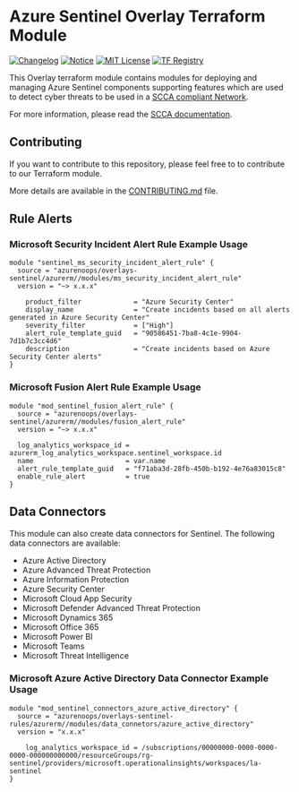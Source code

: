 # Azure Sentinel Overlay Terraform Module

[![Changelog](https://img.shields.io/badge/changelog-release-green.svg)](CHANGELOG.md) [![Notice](https://img.shields.io/badge/notice-copyright-yellow.svg)](NOTICE) [![MIT License](https://img.shields.io/badge/license-MIT-orange.svg)](LICENSE) [![TF Registry](https://img.shields.io/badge/terraform-registry-blue.svg)](https://registry.terraform.io/modules/azurenoops/overlays-sentinel/azurerm/)

This Overlay terraform module contains modules for deploying and managing Azure Sentinel components supporting features which are used to detect cyber threats to be used in a [SCCA compliant Network](https://registry.terraform.io/modules/azurenoops/overlays-management-hub/azurerm/latest).

For more information, please read the [SCCA documentation](https://docs.microsoft.com/en-us/azure/azure-government/documentation-government-get-started-connect-with-cli).

## Contributing

If you want to contribute to this repository, please feel free to to contribute to our Terraform module.

More details are available in the [CONTRIBUTING.md](./CONTRIBUTING.md#pull-request-process) file.

## Rule Alerts

### Microsoft Security Incident Alert Rule Example Usage

```hcl  
module "sentinel_ms_security_incident_alert_rule" {  
  source = "azurenoops/overlays-sentinel/azurerm//modules/ms_security_incident_alert_rule"  
  version = "~> x.x.x"  
  
    product_filter             = "Azure Security Center"
    display_name               = "Create incidents based on all alerts generated in Azure Security Center"
    severity_filter            = ["High"]
    alert_rule_template_guid   = "90586451-7ba8-4c1e-9904-7d1b7c3cc4d6"
    description                = "Create incidents based on Azure Security Center alerts"
}
```

### Microsoft Fusion Alert Rule Example Usage

```hcl  
module "mod_sentinel_fusion_alert_rule" {  
  source = "azurenoops/overlays-sentinel/azurerm//modules/fusion_alert_rule"  
  version = "~> x.x.x"  
  
  log_analytics_workspace_id = azurerm_log_analytics_workspace.sentinel_workspace.id
  name                       = var.name
  alert_rule_template_guid   = "f71aba3d-28fb-450b-b192-4e76a83015c8"
  enable_rule_alert          = true
}
```

## Data Connectors

This module can also create data connectors for Sentinel. The following data connectors are available:

- Azure Active Directory
- Azure Advanced Threat Protection
- Azure Information Protection
- Azure Security Center
- Microsoft Cloud App Security
- Microsoft Defender Advanced Threat Protection
- Microsoft Dynamics 365
- Microsoft Office 365
- Microsoft Power BI
- Microsoft Teams
- Microsoft Threat Intelligence

### Microsoft Azure Active Directory Data Connector Example Usage

```hcl  
module "mod_sentinel_connectors_azure_active_directory" {  
  source = "azurenoops/overlays-sentinel-rules/azurerm//modules/data_connetors/azure_active_directory"  
  version = "x.x.x"  
  
    log_analytics_workspace_id = /subscriptions/00000000-0000-0000-0000-000000000000/resourceGroups/rg-sentinel/providers/microsoft.operationalinsights/workspaces/la-sentinel
}
```
